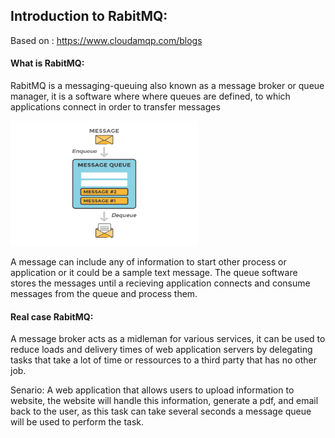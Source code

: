 ## Introduction to RabitMQ:
Based on : https://www.cloudamqp.com/blogs

#### What is RabitMQ:

RabitMQ is a messaging-queuing also known as a message broker or queue manager, it is a software where where queues are defined, to which
applications connect in order to transfer messages

<img src="docs/message-queue-small.png" width="300" height="200">

A message can include any of information to start other process or application or it could be a sample text message.
The queue software stores the messages until a recieving application connects and consume messages from the queue and process them.

#### Real case  RabitMQ: 

A message broker acts as a midleman for various services, it can be used to reduce loads and delivery times of web application servers by delegating tasks that take a lot of time or ressources to a third party that has no other job.

Senario: A web application that allows users to upload information to website, the website will handle this information, generate a pdf, and email back to the user, as this task can take several seconds a message queue will be used to perform the task.

